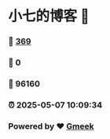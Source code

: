 # 小七的博客 :link:  
### :page_facing_up: [369](/tag.html) 
### :speech_balloon: 0 
### :hibiscus: 96160 
### :alarm_clock: 2025-05-07 10:09:34 
### Powered by :heart: [Gmeek](https://github.com/Meekdai/Gmeek)
